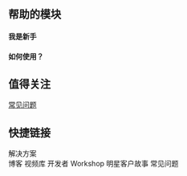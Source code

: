 ## 帮助的模块


#### 我是新手    

#### 如何使用？


## 值得关注   

[常见问题](/wo-shi-xin-shou/chang-jian-wen-ti.md)


## 快捷链接

解决方案   
博客
视频库
开发者
Workshop
明星客户故事
常见问题
